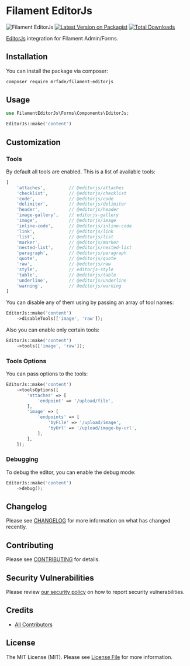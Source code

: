 # Filament EditorJs

![Filament EditorJs](art/banner.png)
[![Latest Version on Packagist](https://img.shields.io/packagist/v/mrfade/filament-editorjs.svg?style=flat-square)](https://packagist.org/packages/mrfade/filament-editorjs)
[![Total Downloads](https://img.shields.io/packagist/dt/mrfade/filament-editorjs.svg?style=flat-square)](https://packagist.org/packages/mrfade/filament-editorjs)

[EditorJs](https://editorjs.io/) integration for Filament Admin/Forms.

## Installation

You can install the package via composer:

```bash
composer require mrfade/filament-editorjs
```

## Usage

```php
use FilamentEditorJs\Forms\Components\EditorJs;

EditorJs::make('content')

```

## Customization

### Tools

By default all tools are enabled. This is a list of available tools:

```php
[
    'attaches',         // @editorjs/attaches
    'checklist',        // @editorjs/checklist
    'code',             // @editorjs/code
    'delimiter',        // @editorjs/delimiter
    'header',           // @editorjs/header
    'image-gallery',    // editorjs-gallery
    'image',            // @editorjs/image
    'inline-code',      // @editorjs/inline-code
    'link',             // @editorjs/link
    'list',             // @editorjs/list
    'marker',           // @editorjs/marker
    'nested-list',      // @editorjs/nested-list
    'paragraph',        // @editorjs/paragraph
    'quote',            // @editorjs/quote
    'raw',              // @editorjs/raw
    'style',            // editorjs-style
    'table',            // @editorjs/table
    'underline',        // @editorjs/underline
    'warning',          // @editorjs/warning
]
```

You can disable any of them using by passing an array of tool names:

```php
EditorJs::make('content')
    ->disableTools(['image', 'raw']);
```

Also you can enable only certain tools:

```php
EditorJs::make('content')
    ->tools(['image', 'raw']);
```

### Tools Options
You can pass options to the tools:

```php
EditorJs::make('content')
    ->toolsOptions([
        'attaches' => [
            'endpoint' => '/upload/file',
        ],
        'image' => [
            'endpoints' => [
                'byFile' => '/upload/image',
                'byUrl' => '/upload/image-by-url',
            ],
        ],
    ]);
```

### Debugging
To debug the editor, you can enable the debug mode:

```php
EditorJs::make('content')
    ->debug();
```

## Changelog

Please see [CHANGELOG](CHANGELOG.md) for more information on what has changed recently.

## Contributing

Please see [CONTRIBUTING](https://github.com/spatie/.github/blob/main/CONTRIBUTING.md) for details.

## Security Vulnerabilities

Please review [our security policy](../../security/policy) on how to report security vulnerabilities.

## Credits

- [All Contributors](../../contributors)

## License

The MIT License (MIT). Please see [License File](LICENSE.md) for more information.
